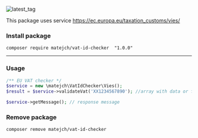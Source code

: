 ![latest_tag](https://badgen.net/github/tag/Matej-ch/eu-vat-checker)

This package uses service https://ec.europa.eu/taxation_customs/vies/

### Install package

```
composer require matejch/vat-id-checker  "1.0.0" 
```

---

### Usage

```PHP 
/** EU VAT checker */
$service = new \matejch\VatIdChecker\Vies();
$result = $service->validateVat('XX1234567890'); //array with data or false

$service->getMessage(); // response message
```

### Remove package

```
composer remove matejch/vat-id-checker
```